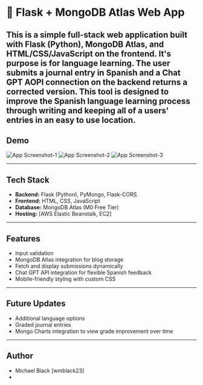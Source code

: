 # 🧾 Flask + MongoDB Atlas Web App

This is a simple full-stack web application built with **Flask** (Python), **MongoDB Atlas**, and **HTML/CSS/JavaScript** on the frontend. 
It's purpose is for **language learning**. The user submits a journal entry in Spanish and a Chat GPT AOPI connection on the backend returns a corrected version. This tool is designed to improve the Spanish language learning process through writing and keeping all of a users' entries in an easy to use location.
---

## Demo

![App Screenshot-1](read_me_photos/post-blog.png)
![App Screenshot-2](read_me_photos/view-blog.png)
![App Screenshot-3](read_me_photos/expanded-blog.png)

<!-- Link to Deployed Version -->
<!-- Deployed Version: [Digital Spanish Journal](http://digital-spanish-journal-env.eba-rezgy8bx.us-east-1.elasticbeanstalk.com/) -->

---

## Tech Stack

- **Backend:** Flask (Python), PyMongo, Flask-CORS
- **Frontend:** HTML, CSS, JavaScript
- **Database:** MongoDB Atlas (M0 Free Tier)
- **Hosting:** [AWS Elastic Beanstalk, EC2]

---

## Features

- Input validation
- MongoDB Atlas integration for blog storage
- Fetch and display submissions dynamically
- Chat GPT API integration for flexible Spanish feedback
- Mobile-friendly styling with custom CSS

---

## Future Updates
- Additional language options
- Graded journal entries
- Mongo Charts integration to view grade improvement over time

---

## Author
- Michael Black [wmblack23]
- 


